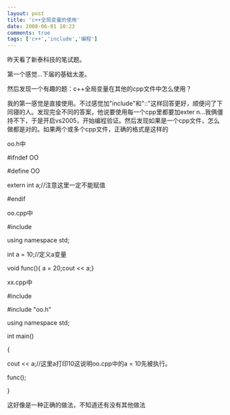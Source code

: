 ```yaml
---
layout: post
title: 'c++全局变量的使用'
date: 2008-06-01 10:23
comments: true
tags: ['c++','include','编程']
---
```


昨天看了新泰科技的笔试题。

第一个感觉...下届的基础太差。

然后发现一个有趣的题：c++全局变量在其他的cpp文件中怎么使用？

我的第一感觉是直接使用。不过感觉加"include"和"::"这样回答更好，顺便问了下同寝的人。发现完全不同的答案，他说要使用每一个cpp里都要加exter
n...我俩僵持不下，于是开启vs2005，开始编程验证。然后发现如果是一个cpp文件，怎么做都是对的。如果两个或多个cpp文件，正确的格式是这样的

oo.h中

#ifndef OO

#define OO

extern int a;//注意这里一定不能赋值

#endif

oo.cpp中

#include <iostream>

using namespace std;

int a = 10;//定义a变量

void func(){ a = 20;cout << a;}

xx.cpp中

#include <iostream>

#include "oo.h"

using namespace std;

int main()

{

cout << a;//这里a打印10这说明oo.cpp中的a = 10先被执行。

func();

}

这好像是一种正确的做法，不知道还有没有其他做法

